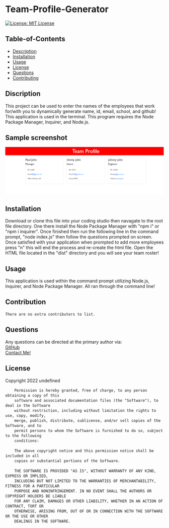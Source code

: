 
  # Team-Profile-Generator

  [![License: MIT License](https://img.shields.io/badge/license-MIT-red)](https://img.shields.io/badge/license-MIT-red)

  ## Table-of-Contents

  * [Description](#description)
  * [Installation](#installation)
  * [Usage](#usage)
  * [License](#license)
  * [Questions](#questions)
  * [Contributing](#contributing)
  
  ## Discription

  This project can be used to enter the names of the employees that work for/with you to dynamically generate name, id, email, school, and github! This application is used in the terminal. This program requires the Node Package Manager, Inquirer, and Node.js.
  
  ## Sample screenshot

  ![App Screenshot](https://github.com/JoelHauser/team-profile-generator/blob/main/Tutorial/Capture.PNG)

  ## Installation
  
  Download or clone this file into your coding studio then navagate to the root file directory. One there install the Node Package Manager with "npm i" or "npm i inquirer". Once finished then run the following line in the command prompt, "node index.js" then follow the questions prompted on screen. Once satisfied with your application when prompted to add more employees press "n" this will end the process and re-create the html file. Open the HTML file located in the "dist" directory and you will see your team roster!
  
  ## Usage

  This application is used within the command prompt utilizing Node.js, Inquirer, and Node Package Manager. All ran through the command line!

  ## Contribution

  
    There are no extra contributers to list.
    

  ## Questions

  Any questions can be directed at the primary author via: <br>
  [GitHub](https://github.com/JoelHauser) <br>
  [Contact Me!](mailto:joel.hauser@gmail.com)

  ## License
  Copyright 2022 undefined

        Permission is hereby granted, free of charge, to any person obtaining a copy of this 
        software and associated documentation files (the "Software"), to deal in the Software 
        without restriction, including without limitation the rights to use, copy, modify, 
        merge, publish, distribute, sublicense, and/or sell copies of the Software, and to 
        permit persons to whom the Software is furnished to do so, subject to the following 
        conditions:
        
        The above copyright notice and this permission notice shall be included in all 
        copies or substantial portions of the Software.
        
        THE SOFTWARE IS PROVIDED "AS IS", WITHOUT WARRANTY OF ANY KIND, EXPRESS OR IMPLIED, 
        INCLUDING BUT NOT LIMITED TO THE WARRANTIES OF MERCHANTABILITY, FITNESS FOR A PARTICULAR 
        PURPOSE AND NONINFRINGEMENT. IN NO EVENT SHALL THE AUTHORS OR COPYRIGHT HOLDERS BE LIABLE 
        FOR ANY CLAIM, DAMAGES OR OTHER LIABILITY, WHETHER IN AN ACTION OF CONTRACT, TORT OR 
        OTHERWISE, ARISING FROM, OUT OF OR IN CONNECTION WITH THE SOFTWARE OR THE USE OR OTHER 
        DEALINGS IN THE SOFTWARE.
